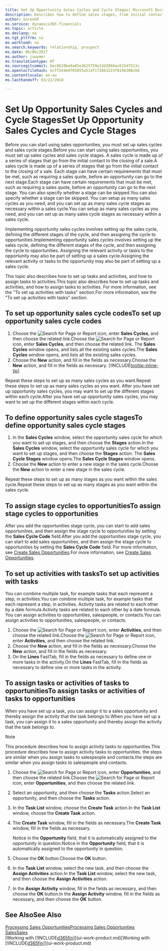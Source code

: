 ```yaml
---
title: Set Up Opportunity Sales Cycles and Cycle Stages| Microsoft Docs
description: Describes how to define sales stages, from initial contact to closing, to create a sales cycle and assign it to opportunities in Finance and Operations, Business edition.
author: SorenGP
ms.service: dynamics365-financials
ms.topic: article
ms.devlang: na
ms.tgt_pltfrm: na
ms.workload: na
ms.search.keywords: relationship, prospect
ms.date: 06/06/2017
ms.author: jswymer
ms.translationtype: HT
ms.sourcegitcommit: bec0619be0a65e3625759e13d2866ac615d7513c
ms.openlocfilehash: ecff2e9e0705055a514f1726b3223f8196300cb6
ms.contentlocale: en-au
ms.lasthandoff: 03/22/2018

---
```

# <a name="set-up-opportunity-sales-cycles-and-cycle-stages"></a><span data-ttu-id="46ca8-103">Set Up Opportunity Sales Cycles and Cycle Stages</span><span class="sxs-lookup"><span data-stu-id="46ca8-103">Set Up Opportunity Sales Cycles and Cycle Stages</span></span>
<span data-ttu-id="46ca8-104">Before you can start using sales opportunities, you must set up sales cycles and sales cycle stages.</span><span class="sxs-lookup"><span data-stu-id="46ca8-104">Before you can start using sales opportunities, you must set up sales cycles and sales cycle stages.</span></span> <span data-ttu-id="46ca8-105">A sales cycle is made up of a series of stages that go from the initial contact to the closing of a sale.</span><span class="sxs-lookup"><span data-stu-id="46ca8-105">A sales cycle is made up of a series of stages that go from the initial contact to the closing of a sale.</span></span> <span data-ttu-id="46ca8-106">Each stage can have certain requirements that must be met, such as requiring a sales quote, before an opportunity can go to the next stage.</span><span class="sxs-lookup"><span data-stu-id="46ca8-106">Each stage can have certain requirements that must be met, such as requiring a sales quote, before an opportunity can go to the next stage.</span></span> <span data-ttu-id="46ca8-107">You can also specify whether a stage can be skipped.</span><span class="sxs-lookup"><span data-stu-id="46ca8-107">You can also specify whether a stage can be skipped.</span></span> <span data-ttu-id="46ca8-108">You can setup as many sales cycles as you need, and you can set up as many sales cycle stages as necessary within a sales cycle.</span><span class="sxs-lookup"><span data-stu-id="46ca8-108">You can setup as many sales cycles as you need, and you can set up as many sales cycle stages as necessary within a sales cycle.</span></span>

<span data-ttu-id="46ca8-109">Implementing opportunity sales cycles involves setting up the sales cycle, defining the different stages of the cycle, and then assigning the cycle to opportunities.</span><span class="sxs-lookup"><span data-stu-id="46ca8-109">Implementing opportunity sales cycles involves setting up the sales cycle, defining the different stages of the cycle, and then assigning the cycle to opportunities.</span></span> <span data-ttu-id="46ca8-110">Assigning the relevant activity or tasks to the opportunity may also be part of setting up a sales cycle.</span><span class="sxs-lookup"><span data-stu-id="46ca8-110">Assigning the relevant activity or tasks to the opportunity may also be part of setting up a sales cycle.</span></span>

<span data-ttu-id="46ca8-111">This topic also describes how to set up tasks and activities, and how to assign tasks to activities.</span><span class="sxs-lookup"><span data-stu-id="46ca8-111">This topic also describes how to set up tasks and activities, and how to assign tasks to activities.</span></span> <span data-ttu-id="46ca8-112">For more information, see the "To set up activities with tasks" section.</span><span class="sxs-lookup"><span data-stu-id="46ca8-112">For more information, see the "To set up activities with tasks" section.</span></span>

## <a name="to-set-up-opportunity-sales-cycle-codes"></a><span data-ttu-id="46ca8-113">To set up opportunity sales cycle codes</span><span class="sxs-lookup"><span data-stu-id="46ca8-113">To set up opportunity sales cycle codes</span></span>
1. <span data-ttu-id="46ca8-114">Choose the ![Search for Page or Report](media/ui-search/search_small.png "Search for Page or Report icon") icon, enter **Sales Cycles**, and then choose the related link.</span><span class="sxs-lookup"><span data-stu-id="46ca8-114">Choose the ![Search for Page or Report](media/ui-search/search_small.png "Search for Page or Report icon") icon, enter **Sales Cycles**, and then choose the related link.</span></span> <span data-ttu-id="46ca8-115">The **Sales Cycles** window opens, and lists all the existing sales cycles.</span><span class="sxs-lookup"><span data-stu-id="46ca8-115">The **Sales Cycles** window opens, and lists all the existing sales cycles.</span></span>
2. <span data-ttu-id="46ca8-116">Choose the **New** action, and fill in the fields as necessary.</span><span class="sxs-lookup"><span data-stu-id="46ca8-116">Choose the **New** action, and fill in the fields as necessary.</span></span> [!INCLUDE[tooltip-inline-tip](includes/tooltip-inline-tip_md.md)]

<span data-ttu-id="46ca8-117">Repeat these steps to set up as many sales cycles as you want.</span><span class="sxs-lookup"><span data-stu-id="46ca8-117">Repeat these steps to set up as many sales cycles as you want.</span></span> <span data-ttu-id="46ca8-118">After you have set up opportunity sales cycles, you may want to set up the different stages within each cycle.</span><span class="sxs-lookup"><span data-stu-id="46ca8-118">After you have set up opportunity sales cycles, you may want to set up the different stages within each cycle.</span></span>

## <a name="to-define-opportunity-sales-cycle-stages"></a><span data-ttu-id="46ca8-119">To define opportunity sales cycle stages</span><span class="sxs-lookup"><span data-stu-id="46ca8-119">To define opportunity sales cycle stages</span></span>
1. <span data-ttu-id="46ca8-120">In the **Sales Cycles** window, select the opportunity sales cycle for which you want to set up stages, and then choose the **Stages** action.</span><span class="sxs-lookup"><span data-stu-id="46ca8-120">In the **Sales Cycles** window, select the opportunity sales cycle for which you want to set up stages, and then choose the **Stages** action.</span></span> <span data-ttu-id="46ca8-121">The **Sales Cycle Stages** window opens.</span><span class="sxs-lookup"><span data-stu-id="46ca8-121">The **Sales Cycle Stages** window opens.</span></span>
2. <span data-ttu-id="46ca8-122">Choose the **New** action to enter a new stage in the sales cycle.</span><span class="sxs-lookup"><span data-stu-id="46ca8-122">Choose the **New** action to enter a new stage in the sales cycle.</span></span>

<span data-ttu-id="46ca8-123">Repeat these steps to set up as many stages as you want within the sales cycle.</span><span class="sxs-lookup"><span data-stu-id="46ca8-123">Repeat these steps to set up as many stages as you want within the sales cycle.</span></span>

## <a name="to-assign-stage-cycles-to-opportunities"></a><span data-ttu-id="46ca8-124">To assign stage cycles to opportunities</span><span class="sxs-lookup"><span data-stu-id="46ca8-124">To assign stage cycles to opportunities</span></span>
<span data-ttu-id="46ca8-125">After you add the opportunities stage cycle, you can start to add sales opportunities, and then assign the stage cycle to opportunities by setting the **Sales Cycle Code** field.</span><span class="sxs-lookup"><span data-stu-id="46ca8-125">After you add the opportunities stage cycle, you can start to add sales opportunities, and then assign the stage cycle to opportunities by setting the **Sales Cycle Code** field.</span></span> <span data-ttu-id="46ca8-126">For more information, see [Create Sales Opportunities](marketing-how-create-opportunities.md).</span><span class="sxs-lookup"><span data-stu-id="46ca8-126">For more information, see [Create Sales Opportunities](marketing-how-create-opportunities.md).</span></span>

## <a name="to-set-up-activities-with-tasks"></a><span data-ttu-id="46ca8-127">To set up activities with tasks</span><span class="sxs-lookup"><span data-stu-id="46ca8-127">To set up activities with tasks</span></span>
<span data-ttu-id="46ca8-128">You can combine multiple task, for example tasks that each represent a step, in activities.</span><span class="sxs-lookup"><span data-stu-id="46ca8-128">You can combine multiple task, for example tasks that each represent a step, in activities.</span></span> <span data-ttu-id="46ca8-129">Activity tasks are related to each other by a date formula.</span><span class="sxs-lookup"><span data-stu-id="46ca8-129">Activity tasks are related to each other by a date formula.</span></span> <span data-ttu-id="46ca8-130">You can assign activities to opportunities, salespeople, or contacts.</span><span class="sxs-lookup"><span data-stu-id="46ca8-130">You can assign activities to opportunities, salespeople, or contacts.</span></span>

1. <span data-ttu-id="46ca8-131">Choose the ![Search for Page or Report](media/ui-search/search_small.png "Search for Page or Report icon") icon, enter **Activities**, and then choose the related link.</span><span class="sxs-lookup"><span data-stu-id="46ca8-131">Choose the ![Search for Page or Report](media/ui-search/search_small.png "Search for Page or Report icon") icon, enter **Activities**, and then choose the related link.</span></span>
2. <span data-ttu-id="46ca8-132">Choose the **New** action, and fill in the fields as necessary.</span><span class="sxs-lookup"><span data-stu-id="46ca8-132">Choose the **New** action, and fill in the fields as necessary.</span></span>
3. <span data-ttu-id="46ca8-133">On the **Lines** FastTab, fill in the fields as necessary to define one or more tasks in the activity.</span><span class="sxs-lookup"><span data-stu-id="46ca8-133">On the **Lines** FastTab, fill in the fields as necessary to define one or more tasks in the activity.</span></span>

## <a name="to-assign-tasks-or-activities-of-tasks-to-opportunities"></a><span data-ttu-id="46ca8-134">To assign tasks or activities of tasks to opportunities</span><span class="sxs-lookup"><span data-stu-id="46ca8-134">To assign tasks or activities of tasks to opportunities</span></span>
<span data-ttu-id="46ca8-135">When you have set up a task, you can assign it to a sales opportunity and thereby assign the activity that the task belongs to.</span><span class="sxs-lookup"><span data-stu-id="46ca8-135">When you have set up a task, you can assign it to a sales opportunity and thereby assign the activity that the task belongs to.</span></span>

> [!NOTE]  
>   <span data-ttu-id="46ca8-136">This procedure describes how to assign activity tasks to opportunities.</span><span class="sxs-lookup"><span data-stu-id="46ca8-136">This procedure describes how to assign activity tasks to opportunities.</span></span> <span data-ttu-id="46ca8-137">the steps are similar when you assign tasks to salespeople and contacts.</span><span class="sxs-lookup"><span data-stu-id="46ca8-137">the steps are similar when you assign tasks to salespeople and contacts.</span></span>

1. <span data-ttu-id="46ca8-138">Choose the ![Search for Page or Report](media/ui-search/search_small.png "Search for Page or Report icon") icon, enter **Opportunities**, and then choose the related link.</span><span class="sxs-lookup"><span data-stu-id="46ca8-138">Choose the ![Search for Page or Report](media/ui-search/search_small.png "Search for Page or Report icon") icon, enter **Opportunities**, and then choose the related link.</span></span>
2. <span data-ttu-id="46ca8-139">Select an opportunity, and then choose the **Tasks** action.</span><span class="sxs-lookup"><span data-stu-id="46ca8-139">Select an opportunity, and then choose the **Tasks** action.</span></span>
3. <span data-ttu-id="46ca8-140">In the **Task List** window, choose the **Create Task** action.</span><span class="sxs-lookup"><span data-stu-id="46ca8-140">In the **Task List** window, choose the **Create Task** action.</span></span>
4.  <span data-ttu-id="46ca8-141">The **Create Task** window, fill in the fields as necessary.</span><span class="sxs-lookup"><span data-stu-id="46ca8-141">The **Create Task** window, fill in the fields as necessary.</span></span>

    <span data-ttu-id="46ca8-142">Notice in the **Opportunity** field, that it is automatically assigned to the opportunity in question.</span><span class="sxs-lookup"><span data-stu-id="46ca8-142">Notice in the **Opportunity** field, that it is automatically assigned to the opportunity in question.</span></span>
5. <span data-ttu-id="46ca8-143">Choose the **OK** button.</span><span class="sxs-lookup"><span data-stu-id="46ca8-143">Choose the **OK** button.</span></span>
6. <span data-ttu-id="46ca8-144">In the **Task List** window, select the new task, and then choose the **Assign Activities** action.</span><span class="sxs-lookup"><span data-stu-id="46ca8-144">In the **Task List** window, select the new task, and then choose the **Assign Activities** action.</span></span>
7. <span data-ttu-id="46ca8-145">In the **Assign Activity** window, fill in the fields as necessary, and then choose the **OK** button.</span><span class="sxs-lookup"><span data-stu-id="46ca8-145">In the **Assign Activity** window, fill in the fields as necessary, and then choose the **OK** button.</span></span>

## <a name="see-also"></a><span data-ttu-id="46ca8-146">See Also</span><span class="sxs-lookup"><span data-stu-id="46ca8-146">See Also</span></span>
[<span data-ttu-id="46ca8-147">Processing Sales Opportunities</span><span class="sxs-lookup"><span data-stu-id="46ca8-147">Processing Sales Opportunities</span></span>](marketing-processing-sales-opportunities.md)  
[<span data-ttu-id="46ca8-148">Sales</span><span class="sxs-lookup"><span data-stu-id="46ca8-148">Sales</span></span>](sales-manage-sales.md)  
<span data-ttu-id="46ca8-149">[Working with [!INCLUDE[d365fin](includes/d365fin_md.md)]](ui-work-product.md)</span><span class="sxs-lookup"><span data-stu-id="46ca8-149">[Working with [!INCLUDE[d365fin](includes/d365fin_md.md)]](ui-work-product.md)</span></span>

